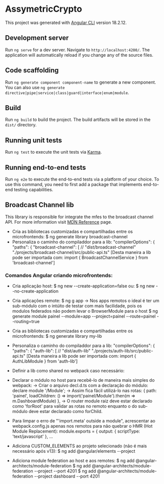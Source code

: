 # AssymetricCrypto

This project was generated with [Angular CLI](https://github.com/angular/angular-cli) version 18.2.12.

## Development server

Run `ng serve` for a dev server. Navigate to `http://localhost:4200/`. The application will automatically reload if you change any of the source files.

## Code scaffolding

Run `ng generate component component-name` to generate a new component. You can also use `ng generate directive|pipe|service|class|guard|interface|enum|module`.

## Build

Run `ng build` to build the project. The build artifacts will be stored in the `dist/` directory.

## Running unit tests

Run `ng test` to execute the unit tests via [Karma](https://karma-runner.github.io).

## Running end-to-end tests

Run `ng e2e` to execute the end-to-end tests via a platform of your choice. To use this command, you need to first add a package that implements end-to-end testing capabilities.

## Broadcast Channel lib

This library is responsible for integrate the mfes to the broadcast channel API. For more information visit [MDN Reference](https://developer.mozilla.org/en-US/docs/Web/API/Broadcast_Channel_API) page.

* Cria as bibliotecas customizadas e compartilhadas entre os microfrontends:
	$ ng generate library broadcast-channel
* Personaliza o caminho do compiladdor para a lib:
	"compilerOptions": {
	    "paths": {
	      "broadcast-channel": [
	        // "dist/broadcast-channel"
	        "./projects/broadcast-channel/src/public-api.ts"
[Desta maneira a lib pode ser importada com: import { BroadcastChannelService } from 'broadcast-channel']

### Comandos Angular criando microfrontends:

* Cria aplicação host: 
	$ ng new <nome> --create-application=false
  ou:
  $ ng new --no-create-application

* Cria aplicações remote: 
	$ ng g app <nome-do-filho>
	-> Nos apps remotos o ideal é ter um sub-módulo com o intúito de testar com mais facilidade, pois os modulos federados não podem levar o BrowserModule para o host
	$  ng generate module painel --module=app --project=painel --route=painel --routing=true

* Cria as bibliotecas customizadas e compartilhadas entre os microfrontends:
	$ ng generate library my-lib
* Personaliza o caminho do compiladdor para a lib:
	"compilerOptions": {
	    "paths": {
	      "auth-lib": [
	        // "dist/auth-lib"
	        "./projects/auth-lib/src/public-api.ts"
[Desta maneira a lib pode ser importada com: import { AuthLibModule } from 'auth-lib']

* Definir a lib como shared no webpack caso necessário:

* Declarar o módulo no host para recebê-lo de maneira mais simples do webpack:
	-> Criar o arquivo decl.d.ts com a declaração do módulo: declare module '<nome>/Module';
	-> Assim fica fácil utilizá-lo nas rotas:
		{
		    path: 'painel',
		    loadChildren: () => import('painel/Module').then(m => m.DashboardModule)
		},
	-> O router module raiz deve estar declarado como 'forRoot' para validar as rotas no remoto enquanto o do sub-módulo deve estar declarado como forChild.

* Para limpar o erro de "'import.meta' outside a module", acrescentar ao webpack.config.js apenas nos remotos para não quebrar o HMR (Hot Module Replacement):
	module.exports = {
	  output: {
	    scriptType: 'text/javascript'
	  }, ...


* Adiciona CUSTOM_ELEMENTS ao projeto selecionado (não é mais necessário após v13):
	$ ng add @angular/elements --project <nome-do-projeto>
  
* Adiciona module federation ao host e aos remotes:
	$ ng add @angular-architects/module-federation
	$ ng add @angular-architects/module-federation --project <nome-do-filho> --port 4201
	$ ng add @angular-architects/module-federation --project dashboard --port 4201
